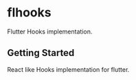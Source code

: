 # flhooks

Flutter Hooks implementation.

## Getting Started

React like Hooks implementation for flutter.


